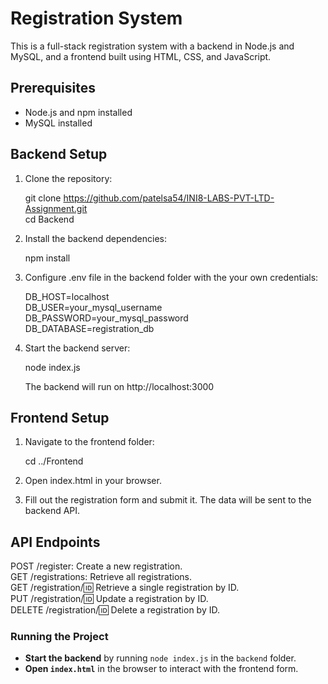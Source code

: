 # Registration System

This is a full-stack registration system with a backend in Node.js and MySQL, and a frontend built using HTML, CSS, and JavaScript.

## Prerequisites

- Node.js and npm installed
- MySQL installed

## Backend Setup

1. Clone the repository:
   
    git clone https://github.com/patelsa54/INI8-LABS-PVT-LTD-Assignment.git <br>
    cd Backend

3. Install the backend dependencies:

    npm install

4. Configure .env file in the backend folder with the your own credentials:

    DB_HOST=localhost<br>
    DB_USER=your_mysql_username<br>
    DB_PASSWORD=your_mysql_password<br>
    DB_DATABASE=registration_db

5. Start the backend server:

    node index.js

    The backend will run on http://localhost:3000

## Frontend Setup

1. Navigate to the frontend folder:

    cd ../Frontend

2. Open index.html in your browser.

3. Fill out the registration form and submit it. The data will be sent to the backend API.

##  API Endpoints
POST /register: Create a new registration.<br>
GET /registrations: Retrieve all registrations.<br>
GET /registration/:id: Retrieve a single registration by ID.<br>
PUT /registration/:id: Update a registration by ID.<br>
DELETE /registration/:id: Delete a registration by ID.


### **Running the Project**

- **Start the backend** by running `node index.js` in the `backend` folder.
- **Open `index.html`** in the browser to interact with the frontend form.
